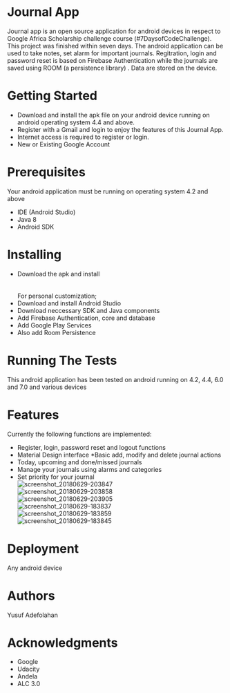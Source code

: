 # Journal App
Journal app is an open source application for android devices in respect to Google Africa Scholarship challenge course (#7DaysofCodeChallenge).
This project was finished within seven days. The android application can be used to take notes, set alarm for important journals.
Regitration, login and password reset is based on Firebase Authentication while the journals are saved using ROOM (a persistence library) . Data are stored on the device.

# Getting Started
* Download and install the apk file on your android device running on android operating system 4.4 and above. 
* Register with a Gmail and login to enjoy the features of this Journal App. 
* Internet access is required to register or login.
* New or Existing Google Account

# Prerequisites
Your android application must be running on operating system 4.2 and above
* IDE (Android Studio)
* Java 8
* Android SDK

# Installing
* Download the apk and install <br />
<br /> <br />
For personal customization;
* Download and install Android Studio
* Download neccessary SDK and Java components
* Add Firebase Authentication, core and database
* Add Google Play Services
* Also add Room Persistence

# Running The Tests
This android application has been tested on android running on 4.2, 4.4, 6.0 and 7.0 and various devices

# Features
Currently the following functions are implemented:
* Register, login, password reset and logout functions
* Material Design interface *Basic add, modify and delete journal actions
* Today, upcoming and done/missed journals
* Manage your journals using alarms and categories
* Set priority for your journal <br />
![screenshot_20180629-203847](https://user-images.githubusercontent.com/15203737/42112979-a1567712-7be1-11e8-916e-0cd01b5d50cf.png) <br />
![screenshot_20180629-203858](https://user-images.githubusercontent.com/15203737/42113024-c93bbada-7be1-11e8-872c-b8c337699b12.png) <br />
![screenshot_20180629-203905](https://user-images.githubusercontent.com/15203737/42113038-d48fc7a0-7be1-11e8-8850-7f1ac9c716f8.png) <br />
![screenshot_20180629-183837](https://user-images.githubusercontent.com/15203737/42113044-e452e38e-7be1-11e8-8a1e-b626ec986d23.png) <br />
![screenshot_20180629-183859](https://user-images.githubusercontent.com/15203737/42113056-eff3ba56-7be1-11e8-84bb-d3c0cf6e3518.png)<br />
![screenshot_20180629-183845](https://user-images.githubusercontent.com/15203737/42113067-fb10674a-7be1-11e8-8dfe-1f9bb1669379.png)

# Deployment
Any android device
# Authors
Yusuf Adefolahan
# Acknowledgments
* Google
* Udacity
* Andela
* ALC 3.0


